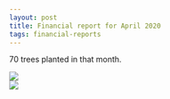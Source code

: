 ```yaml
---
layout: post
title: Financial report for April 2020
tags: financial-reports
---
```

70 trees planted in that month.

<img src="{{site.url}}/images/reports/apr_2020.jpg" style="display: block; margin: auto;" />

<img src="{{site.url}}/images/reports/apr_2020_receipt.jpg" style="display: block; margin: auto;" />

